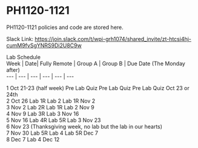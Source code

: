 # PH1120-1121
PH1120-1121 policies and code are stored here. 


Slack Link: https://join.slack.com/t/wpi-grh1074/shared_invite/zt-htcsi4hj-cumM9fvSgYNRS9Di2U8C9w


Lab Schedule						
Week | Date| Fully Remote | Group A |	Group B	| Due Date (The Monday after)	
--- | --- | --- | --- | --- | ---



1	Oct 21-23 (half week)	Pre Lab Quiz	Pre Lab Quiz	Pre Lab Quiz	Oct 23 or 24th	
2	Oct 26	Lab 1R	Lab 2	Lab 1R	Nov 2	
3	Nov 2	Lab 2R	Lab 1R	Lab 2	Nov 9	
4	Nov 9	Lab 3R	Lab 3		Nov 16	
5	Nov 16	Lab 4R	Lab 5R	Lab 3	Nov 23	
6	Nov 23	(Thanksgiving week, no lab but the lab in our hearts)				
7	Nov 30	Lab 5R	Lab 4	Lab 5R	Dec 7	
8	Dec 7			Lab 4	Dec 12	
						
